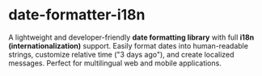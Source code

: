 # date-formatter-i18n
A lightweight and developer-friendly **date formatting library** with full **i18n (internationalization)** support. Easily format dates into human-readable strings, customize relative time ("3 days ago"), and create localized messages. Perfect for multilingual web and mobile applications.
